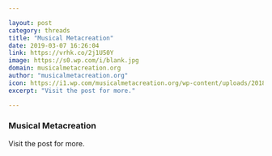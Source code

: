 ```yaml
---

layout: post
category: threads
title: "Musical Metacreation"
date: 2019-03-07 16:26:04
link: https://vrhk.co/2j1U50Y
image: https://s0.wp.com/i/blank.jpg
domain: musicalmetacreation.org
author: "musicalmetacreation.org"
icon: https://i1.wp.com/musicalmetacreation.org/wp-content/uploads/2018/12/mume_logo-e1544125760113.png?fit=180%2C180
excerpt: "Visit the post for more."

---
```


### Musical Metacreation

Visit the post for more.